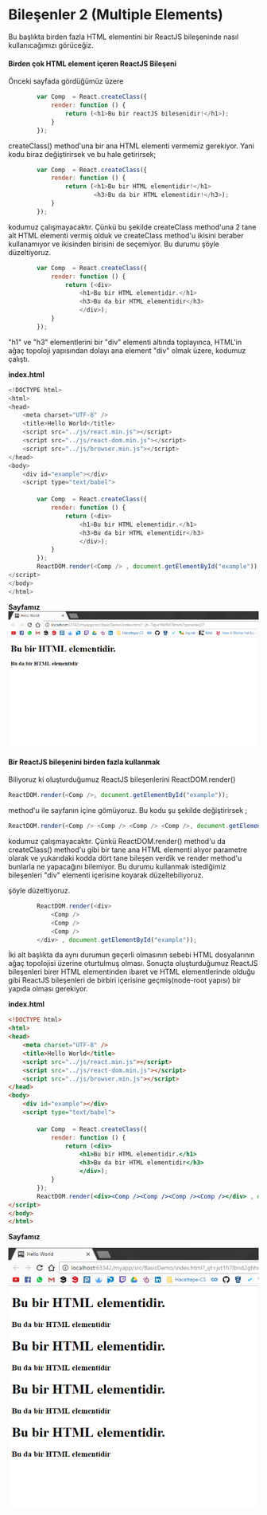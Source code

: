 # Bileşenler 2 \(Multiple Elements\)

Bu başlıkta birden fazla HTML elementini bir ReactJS bileşeninde nasıl kullanıcağımızı görüceğiz.

#### Birden çok HTML element içeren ReactJS Bileşeni

Önceki sayfada gördüğümüz üzere

```js
        var Comp  = React.createClass({
            render: function () {
                return (<h1>Bu bir reactJS bilesenidir!</h1>);
            }
        });
```

createClass\(\) method'una bir ana HTML elementi vermemiz gerekiyor. Yani kodu biraz değiştirirsek ve bu hale getirirsek;

```js
        var Comp  = React.createClass({
            render: function () {
                return (<h1>Bu bir HTML elementidir!</h1>
                        <h3>Bu da bir HTML elementidir!</h3>);
            }
        });
```

kodumuz çalışmayacaktır. Çünkü bu şekilde createClass method'una 2 tane alt HTML elementi vermiş olduk ve createClass method'u ikisini beraber kullanamıyor ve ikisinden birisini de seçemiyor. Bu durumu şöyle düzeltiyoruz.

```js
        var Comp  = React.createClass({
            render: function () {
                return (<div>
                    <h1>Bu bir HTML elementidir.</h1>
                    <h3>Bu da bir HTML elementidir</h3>
                    </div>);
            }
        });
```

"h1" ve "h3" elementlerini bir "div" elementi altında toplayınca, HTML'in ağaç topoloji yapısından dolayı ana element "div" olmak üzere, kodumuz çalıştı.

**index.html**

```js
<!DOCTYPE html>
<html>
<head>
    <meta charset="UTF-8" />
    <title>Hello World</title>
    <script src="../js/react.min.js"></script>
    <script src="../js/react-dom.min.js"></script>
    <script src="../js/browser.min.js"></script>
</head>
<body>
    <div id="example"></div>
    <script type="text/babel">

        var Comp  = React.createClass({
            render: function () {
                return (<div>
                    <h1>Bu bir HTML elementidir.</h1>
                    <h3>Bu da bir HTML elementidir</h3>
                    </div>);
            }
        });
        ReactDOM.render(<Comp /> , document.getElementById("example"));
</script>
</body>
</html>
```

**Sayfamız**![](/assets/multiple_elements.png)

#### Bir ReactJS bileşenini birden fazla kullanmak

Biliyoruz ki oluşturduğumuz ReactJS bileşenlerini ReactDOM.render\(\)

```js
ReactDOM.render(<Comp />, document.getElementById("example"));
```

method'u ile sayfanın içine gömüyoruz. Bu kodu şu şekilde değiştirirsek ;

```js
ReactDOM.render(<Comp /> <Comp /> <Comp /> <Comp />, document.getElementById("example"));
```

kodumuz çalışmayacaktır. Çünkü ReactDOM.render\(\) method'u da createClass\(\) method'u gibi bir tane ana HTML elementi alıyor parametre olarak ve yukarıdaki kodda dört tane bileşen verdik ve render method'u bunlarla ne yapacağını bilemiyor. Bu durumu kullanmak istediğimiz bileşenleri "div" elementi içerisine koyarak düzeltebiliyoruz.

şöyle düzeltiyoruz.

```js
        ReactDOM.render(<div>
            <Comp />
            <Comp />
            <Comp />
        </div> , document.getElementById("example"));
```

İki alt başlıkta da aynı durumun geçerli olmasının sebebi HTML dosyalarının ağaç topolojisi üzerine oturtulmuş olması. Sonuçta oluşturduğumuz ReactJS bileşenleri birer HTML elementinden ibaret ve HTML elementlerinde olduğu gibi ReactJS bileşenleri de birbiri içerisine geçmiş\(node-root yapısı\) bir yapıda olması gerekiyor.

**index.html**

```html
<!DOCTYPE html>
<html>
<head>
    <meta charset="UTF-8" />
    <title>Hello World</title>
    <script src="../js/react.min.js"></script>
    <script src="../js/react-dom.min.js"></script>
    <script src="../js/browser.min.js"></script>
</head>
<body>
    <div id="example"></div>
    <script type="text/babel">

        var Comp  = React.createClass({
            render: function () {
                return (<div>
                    <h1>Bu bir HTML elementidir.</h1>
                    <h3>Bu da bir HTML elementidir</h3>
                    </div>);
            }
        });
        ReactDOM.render(<div><Comp /><Comp /><Comp /><Comp /></div> , document.getElementById("example"));
</script>
</body>
</html>
```

**Sayfamız**

![](assets/multi_multiple.png)

